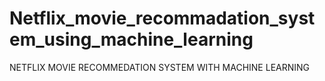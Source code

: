 # Netflix_movie_recommadation_system_using_machine_learning
NETFLIX MOVIE RECOMMEDATION SYSTEM WITH MACHINE LEARNING
